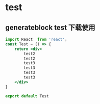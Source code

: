 # test

## generateblock test 下载使用

```jsx
import React  from 'react';
const Test = () => {
    return <div>
        test2
        test2
        test3
        test3
        test3
        test3
    </div>
}

export default Test
```
